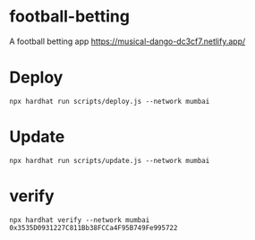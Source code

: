 # football-betting

A football betting app https://musical-dango-dc3cf7.netlify.app/

# Deploy

```
npx hardhat run scripts/deploy.js --network mumbai
```

# Update

```
npx hardhat run scripts/update.js --network mumbai
```

# verify

```
npx hardhat verify --network mumbai 0x3535D0931227C811Bb38FCCa4F95B749Fe995722
```
